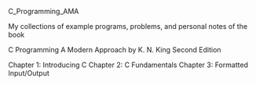 C_Programming_AMA

My collections of example programs, problems, and personal notes of the book

C Programming A Modern Approach
    by K. N. King
        Second Edition

Chapter 1: Introducing C
Chapter 2: C Fundamentals
Chapter 3: Formatted Input/Output
